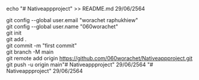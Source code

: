 echo "# Nativeappproject" >> README.md 29/06/2564

git config --global user.email "worachet raphukhiew"
<br>
git config --global user.name "060worachet"
<br>
git init
<br>
git add .
<br>
git commit -m "first commit"
<br>
git branch -M main
<br>
git remote add origin https://github.com/060worachet/Nativeappproject.git
<br>
git push -u origin main"# Nativeappproject"  29/06/2564
"# Nativeappproject"  29/06/2564
